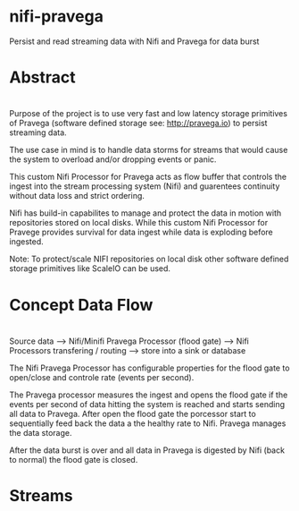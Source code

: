 # nifi-pravega 
Persist and read streaming data with Nifi and Pravega for data burst

#
# Abstract 
#
Purpose of the project is to use very fast and low latency storage primitives of Pravega (software defined storage see: http://pravega.io)
to persist streaming data. 

The use case in mind is to handle data storms for streams that would cause the system to overload and/or dropping events or panic.

This custom Nifi Processor for Pravega acts as flow buffer that controls the ingest into the stream processing system (Nifi) and 
guarentees continuity without data loss and strict ordering.

Nifi has build-in capabilites to manage and protect the data in motion with repositories stored on local disks. While this
custom Nifi Processor for Pravege provides survival for data ingest while data is exploding before ingested. 

Note: To protect/scale NIFI repositories on local disk other software defined storage primitives like ScaleIO can be used. 

#
# Concept Data Flow
#
Source data --> Nifi/Minifi Pravega Processor (flood gate) --> Nifi Processors transfering / routing --> store into a sink or database 

The Nifi Pravega Processor has configurable properties for the flood gate to open/close and controle rate (events per second).

The Pravega processor measures the ingest and opens the flood gate if the events per second of data hitting the system is reached 
and starts sending all data to Pravega. After open the flood gate the porcessor start to sequentially feed back the data a the healthy rate to Nifi. Pravega manages the data storage.

After the data burst is over and all data in Pravega is digested by Nifi (back to normal) the flood gate is closed. 

#
# Streams
#



